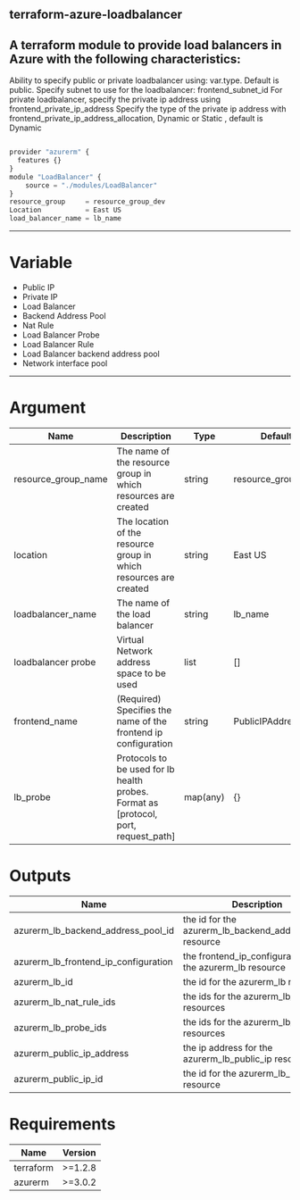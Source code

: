 ## **terraform-azure-loadbalancer**

## A terraform module to provide load balancers in Azure with the following characteristics:

Ability to specify public or private loadbalancer using: var.type. Default is public. Specify subnet to use for the loadbalancer: frontend_subnet_id For private loadbalancer, specify the private ip address using frontend_private_ip_address Specify the type of the private ip address with frontend_private_ip_address_allocation, Dynamic or Static , default is Dynamic


```python

provider "azurerm" {
  features {}
}
module "LoadBalancer" {
    source = "./modules/LoadBalancer"
}
resource_group     = resource_group_dev
Location           = East US 
load_balancer_name = lb_name 

```
----

# Variable 
- Public IP
- Private IP
- Load Balancer
- Backend Address Pool
- Nat Rule
- Load Balancer Probe
- Load Balancer Rule
- Load Balancer backend address pool
- Network interface pool
---
# Argument 
Name	   |Description   |	Type  |Default    |
---------|--------------------|---------------|-----------|
resource_group_name| The name of the resource group in which resources are created| 	string |	resource_group_dev |
location |The location of the resource group in which resources are created| string	| East US |
loadbalancer_name|	The name of the load balancer| string	|  lb_name  |
loadbalancer probe |	Virtual Network address space to be used	| list	|  []  |
frontend_name	| (Required) Specifies the name of the frontend ip configuration | string |	PublicIPAddress |
lb_probe  |	Protocols to be used for lb health probes. Format as [protocol, port, request_path] | map(any)	|  {}  | 

# Outputs 

Name   | Description |
-------|-----------|
azurerm_lb_backend_address_pool_id   |	the id for the azurerm_lb_backend_address_pool resource
azurerm_lb_frontend_ip_configuration |	the frontend_ip_configuration for the azurerm_lb resource
azurerm_lb_id	                     |the id for the azurerm_lb resource
azurerm_lb_nat_rule_ids	             |the ids for the azurerm_lb_nat_rule resources
azurerm_lb_probe_ids	             |the ids for the azurerm_lb_probe resources
azurerm_public_ip_address	         |the ip address for the azurerm_lb_public_ip resource
azurerm_public_ip_id	             |the id for the azurerm_lb_public_ip resource


# Requirements

Name     | Version
---------|--------
terraform| >=1.2.8
azurerm	 | >=3.0.2